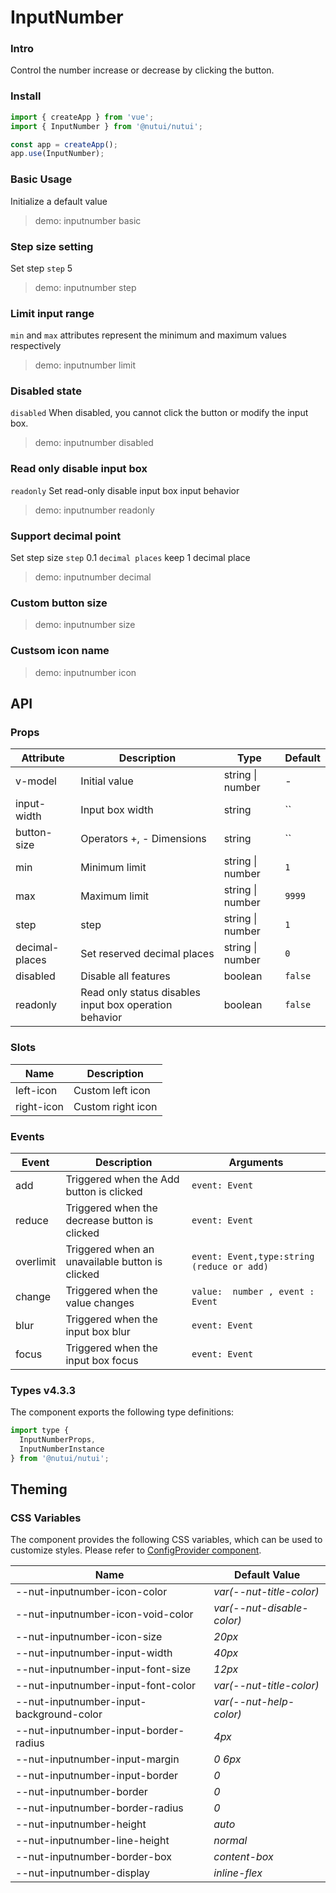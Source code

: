 # InputNumber

### Intro

Control the number increase or decrease by clicking the button.

### Install

```js
import { createApp } from 'vue';
import { InputNumber } from '@nutui/nutui';

const app = createApp();
app.use(InputNumber);
```

### Basic Usage

Initialize a default value

> demo: inputnumber basic

### Step size setting

Set step `step` 5

> demo: inputnumber step

### Limit input range

`min` and `max` attributes represent the minimum and maximum values respectively

> demo: inputnumber limit

### Disabled state

`disabled` When disabled, you cannot click the button or modify the input box.

> demo: inputnumber disabled

### Read only disable input box

`readonly` Set read-only disable input box input behavior

> demo: inputnumber readonly

### Support decimal point

Set step size `step` 0.1 `decimal places` keep 1 decimal place

> demo: inputnumber decimal

### Custom button size

> demo: inputnumber size

### Custsom icon name

> demo: inputnumber icon

## API

### Props

| Attribute | Description | Type | Default |
| --- | --- | --- | --- |
| v-model | Initial value | string \| number | - |
| input-width | Input box width | string | `` |
| button-size | Operators +, - Dimensions | string | `` |
| min | Minimum limit | string \| number | `1` |
| max | Maximum limit | string \| number | `9999` |
| step | step | string \| number | `1` |
| decimal-places | Set reserved decimal places | string \| number | `0` |
| disabled | Disable all features | boolean | `false` |
| readonly | Read only status disables input box operation behavior | boolean | `false` |

### Slots

| Name | Description |
| --- | --- |
| left-icon | Custom left icon |
| right-icon | Custom right icon |

### Events

| Event | Description | Arguments |
| --- | --- | --- |
| add | Triggered when the Add button is clicked | `event: Event ` |
| reduce | Triggered when the decrease button is clicked | `event: Event` |
| overlimit | Triggered when an unavailable button is clicked | `event: Event,type:string (reduce or add)` |
| change | Triggered when the value changes | `value:  number , event : Event ` |
| blur | Triggered when the input box blur | `event: Event` |
| focus | Triggered when the input box focus | `event: Event ` |

### Types v4.3.3

The component exports the following type definitions:

```js
import type {
  InputNumberProps,
  InputNumberInstance
} from '@nutui/nutui';
```

## Theming

### CSS Variables

The component provides the following CSS variables, which can be used to customize styles. Please refer to [ConfigProvider component](#/en-US/component/configprovider).

| Name | Default Value |
| --- | --- |
| --nut-inputnumber-icon-color | _var(--nut-title-color)_ |
| --nut-inputnumber-icon-void-color | _var(--nut-disable-color)_ |
| --nut-inputnumber-icon-size | _20px_ |
| --nut-inputnumber-input-width | _40px_ |
| --nut-inputnumber-input-font-size | _12px_ |
| --nut-inputnumber-input-font-color | _var(--nut-title-color)_ |
| --nut-inputnumber-input-background-color | _var(--nut-help-color)_ |
| --nut-inputnumber-input-border-radius | _4px_ |
| --nut-inputnumber-input-margin | _0 6px_ |
| --nut-inputnumber-input-border | _0_ |
| --nut-inputnumber-border | _0_ |
| --nut-inputnumber-border-radius | _0_ |
| --nut-inputnumber-height | _auto_ |
| --nut-inputnumber-line-height | _normal_ |
| --nut-inputnumber-border-box | _content-box_ |
| --nut-inputnumber-display | _inline-flex_ |
